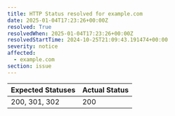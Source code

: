 ```yaml
---
title: HTTP Status resolved for example.com
date: 2025-01-04T17:23:26+00:00Z
resolved: True
resolvedWhen: 2025-01-04T17:23:26+00:00Z
resolvedStartTime: 2024-10-25T21:09:43.191474+00:00
severity: notice
affected:
  - example.com
section: issue
---
```


| Expected Statuses | Actual Status  |
|-------------------|----------------|
| 200, 301, 302 | 200 |
